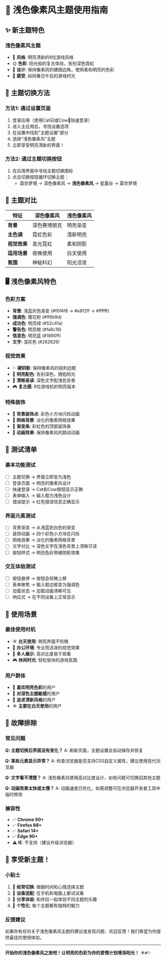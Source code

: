 # 🌟 浅色像素风主题使用指南

## ✨ 新主题特色

### **浅色像素风主题**
- 🎨 **风格**: 明亮清新的8位游戏风格
- 🌞 **色彩**: 阳光般的复古体验，告别深色霓虹
- 🎯 **设计**: 保持像素风的硬朗边角，使用柔和明亮的色彩
- 💫 **感受**: 如同春日午后的游戏时光

## 🔄 主题切换方法

### **方法1: 通过设置页面**
1. 登录应用（使用Cat🐱或Cow🐄快速登录）
2. 进入主应用后，寻找设置选项
3. 在设置中找到"主题设置"部分
4. 选择"浅色像素风"主题
5. 立即享受明亮清新的界面！

### **方法2: 通过主题切换按钮**
1. 在应用界面中寻找主题切换图标
2. 点击切换按钮循环切换主题：
   - 莫奈梦境 → 深色像素风 → **浅色像素风** → 星露谷 → 莫奈梦境

## 🎨 主题对比

| 特征 | 深色像素风 | 浅色像素风 |
|------|------------|------------|
| **背景** | 深色赛博朋克 | 明亮渐变 |
| **主色调** | 霓虹色彩 | 清新明亮 |
| **视觉效果** | 发光霓虹 | 柔和阴影 |
| **适用场景** | 夜晚使用 | 白天使用 |
| **氛围** | 神秘科幻 | 阳光活泼 |

## 🖥️ 浅色像素风特色

### **色彩方案**
- **背景**: 浅蓝灰色渐变 (#f0f4f8 → #e8f2ff → #ffffff)
- **强调色**: 樱花粉 (#ff6b9d)
- **成功色**: 明亮绿 (#52c41a)
- **警告色**: 明亮橙 (#fa8c16)
- **信息色**: 明亮蓝 (#1890ff)
- **文字**: 深灰色 (#262626)

### **视觉效果**
- ✨ **硬阴影**: 保持像素风的锐利边框
- 🌈 **明亮配色**: 告别深色，拥抱阳光
- 📱 **清晰易读**: 深色文字配浅色背景
- 🎮 **复古感**: 8位游戏机的明亮版本

### **特殊装饰**
- 🎯 **背景装饰点**: 彩色小方块闪烁动画
- 📏 **网格背景**: 淡化的像素网格效果
- 🎨 **渐变条**: 彩虹色的顶部装饰条
- 💫 **动画效果**: 保持像素风的跳动动画

## 📝 测试清单

### **基本功能测试**
- [ ] 主题切换 → 界面立即变为浅色
- [ ] 登录页面 → 明亮的像素风设计
- [ ] 快速登录 → Cat和Cow按钮显示正确
- [ ] 表单输入 → 输入框为浅色设计
- [ ] 错误提示 → 红色错误信息正确显示

### **界面元素测试**
- [ ] 背景渐变 → 从浅蓝到白色的渐变
- [ ] 装饰动画 → 四个彩色小方块在闪烁
- [ ] 网格效果 → 淡化的像素网格背景
- [ ] 文字对比 → 深色文字在浅色背景上清晰可读
- [ ] 按钮样式 → 明亮色彩带硬阴影效果

### **交互体验测试**
- [ ] 按钮悬停 → 按钮会轻微上移
- [ ] 表单聚焦 → 输入框边框变为强调色
- [ ] 加载状态 → 加载动画清晰可见
- [ ] 响应式 → 在不同设备上正常显示

## 🎯 使用场景

### **最佳使用时机**
- ☀️ **白天使用**: 明亮界面不伤眼
- 🏢 **办公环境**: 专业而活泼的视觉效果
- 👥 **多人展示**: 高对比度易于观看
- 🎮 **休闲时光**: 轻松愉快的游戏氛围

### **用户群体**
- 🌈 **喜欢明亮色彩**的用户
- 👀 **对深色主题敏感**的用户
- 🎨 **追求清新风格**的用户
- ☀️ **主要在白天使用**的用户

## 🐛 故障排除

### **常见问题**

**Q: 主题切换后界面没有变化？**
A: 刷新页面，主题设置会自动保存并恢复

**Q: 某些元素显示异常？**
A: 检查浏览器是否支持CSS自定义属性，建议使用现代浏览器

**Q: 文字看不清楚？**
A: 浅色像素风使用高对比度设计，如有问题可切换回其他主题

**Q: 动画效果太快或太慢？**
A: 动画速度已优化，如需调整可在浏览器开发者工具中临时修改

### **兼容性**
- ✅ **Chrome 90+**
- ✅ **Firefox 88+**
- ✅ **Safari 14+**
- ✅ **Edge 90+**
- ⚠️ **IE**: 不支持（建议升级浏览器）

## 🎊 享受新主题！

### **小贴士**
1. 🔄 **经常切换**: 根据时间和心情选择主题
2. 📱 **设备适配**: 在手机和电脑上都试试看
3. 👥 **分享体验**: 和伴侣一起体验不同主题的乐趣
4. 🎨 **个性化**: 每个主题都有独特的魅力

### **反馈建议**
如果你有任何关于浅色像素风主题的建议或发现问题，欢迎反馈！我们希望为你提供最佳的使用体验。

---

**开始你的浅色像素风之旅吧！让明亮的色彩为你的爱情计划增添阳光！** ☀️💕✨
